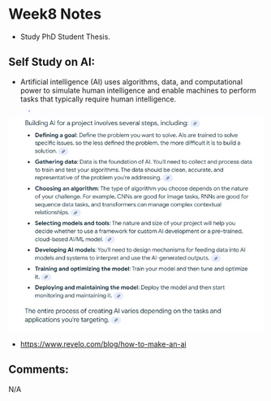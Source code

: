 # Week8 Notes

- Study PhD Student Thesis.

## Self Study on AI:
- Artificial intelligence (AI) uses algorithms, data, and computational power to simulate 
human intelligence and enable machines to perform tasks that typically require human intelligence. 

![alt text](https://github.com/lnis-uofu/ChemAirU/blob/main/week8/1.jpg)<br>

- https://www.revelo.com/blog/how-to-make-an-ai


## Comments:

N/A


